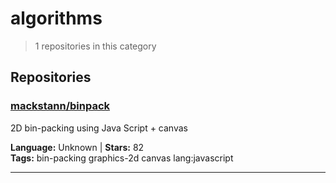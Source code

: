 # algorithms

> 1 repositories in this category

## Repositories

### [mackstann/binpack](https://github.com/mackstann/binpack)

2D bin-packing using Java Script + canvas

**Language:** Unknown | **Stars:** 82  
**Tags:** bin-packing graphics-2d canvas lang:javascript 

---

